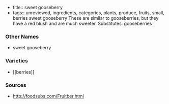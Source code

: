 - title:: sweet gooseberry
- tags:: unreviewed, ingredients, categories, plants, produce, fruits, small, berries
sweet gooseberry These are similar to gooseberries, but they have a red blush and are much sweeter. Substitutes: gooseberries

### Other Names

* sweet gooseberry

### Varieties

* [[berries]]

### Sources
* http://foodsubs.com/Fruitber.html
